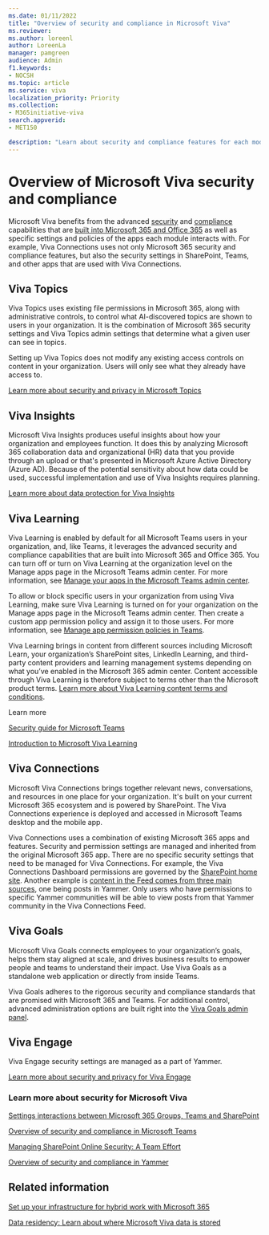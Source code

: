 ```yaml
---
ms.date: 01/11/2022
title: "Overview of security and compliance in Microsoft Viva"
ms.reviewer: 
ms.author: loreenl
author: LoreenLa
manager: pamgreen
audience: Admin
f1.keywords:
- NOCSH
ms.topic: article
ms.service: viva
localization_priority: Priority
ms.collection:  
- M365initiative-viva
search.appverid:
- MET150

description: "Learn about security and compliance features for each module in Microsoft Viva"
---
```

# Overview of Microsoft Viva security and compliance
  
Microsoft Viva benefits from the advanced [security](/microsoft-365/security/microsoft-365-zero-trust) and [compliance](/microsoft-365/compliance/compliance-quick-tasks) capabilities that are [built into Microsoft 365 and Office 365](/microsoft-365/security) as well as specific settings and policies of the apps each module interacts with. For example, Viva Connections uses not only Microsoft 365 security and compliance features, but also the security settings in SharePoint, Teams, and other apps that are used with Viva Connections.

## Viva Topics
Viva Topics uses existing file permissions in Microsoft 365, along with administrative controls, to control what AI-discovered topics are shown to users in your organization. It is the combination of Microsoft 365 security settings and Viva Topics admin settings that determine what a given user can see in topics.

Setting up Viva Topics does not modify any existing access controls on content in your organization. Users will only see what they already have access to.

[Learn more about security and privacy in Microsoft Topics](/viva/topics/topic-experiences-security-privacy)

## Viva Insights

Microsoft Viva Insights produces useful insights about how your organization and employees function. It does this by analyzing Microsoft 365 collaboration data and organizational (HR) data that you provide through an upload or that's presented in Microsoft Azure Active Directory (Azure AD). Because of the potential sensitivity about how data could be used, successful implementation and use of Viva Insights requires planning.

[Learn more about data protection for Viva Insights](/viva/insights/advanced/privacy/privacy)

## Viva Learning
Viva Learning is enabled by default for all Microsoft Teams users in your organization, and, like Teams, it leverages the advanced security and compliance capabilities that are built into Microsoft 365 and Office 365. You can turn off or turn on Viva Learning at the organization level on the Manage apps page in the Microsoft Teams admin center. For more information, see [Manage your apps in the Microsoft Teams admin center](/microsoftteams/manage-apps).

To allow or block specific users in your organization from using Viva Learning, make sure Viva Learning is turned on for your organization on the Manage apps page in the Microsoft Teams admin center. Then create a custom app permission policy and assign it to those users. For more information, see [Manage app permission policies in Teams](/microsoftteams/teams-app-permission-policies).

Viva Learning brings in content from different sources including Microsoft Learn, your organization’s SharePoint sites, LinkedIn Learning, and third-party content providers and learning management systems depending on what you’ve enabled in the Microsoft 365 admin center. Content accessible through Viva Learning is therefore subject to terms other than the Microsoft product terms. [Learn more about Viva Learning content terms and conditions](/viva/learning/terms-and-conditions).

Learn more

[Security guide for Microsoft Teams](/microsoftteams/teams-security-guide)

[Introduction to Microsoft Viva Learning](/viva/learning/)
 
## Viva Connections
Microsoft Viva Connections brings together relevant news, conversations, and resources in one place for your organization. It's built on your current Microsoft 365 ecosystem and is powered by SharePoint. The Viva Connections experience is deployed and accessed in Microsoft Teams desktop and the mobile app. 

Viva Connections uses a combination of existing Microsoft 365 apps and features. Security and permission settings are managed and inherited from the original Microsoft 365 app. There are no specific security settings that need to be managed for Viva Connections. For example, the Viva Connections Dashboard permissions are  governed by the [SharePoint home site](/sharepoint/home-site). Another example is [content in the Feed comes from three main sources](/SharePoint/faqs-viva-connections-feed), one being posts in Yammer. Only users who have permissions to specific Yammer communities will be able to view posts from that Yammer community in the Viva Connections Feed.

## Viva Goals
Microsoft Viva Goals connects employees to your organization’s goals, helps them stay aligned at scale, and drives business results to empower people and teams to understand their impact. Use Viva Goals as a standalone web application or directly from inside Teams.

Viva Goals adheres to the rigorous security and compliance standards that are promised with Microsoft 365 and Teams. For additional control, advanced administration options are built right into the [Viva Goals admin panel](/viva/goals/navigate-admin-dashboard).

## Viva Engage

Viva Engage security settings are managed as a part of Yammer. 

[Learn more about security and privacy for Viva Engage](/viva/engage/overview#privacy-and-security)

### Learn more about security for Microsoft Viva

[Settings interactions between Microsoft 365 Groups, Teams and SharePoint](/microsoft-365/solutions/groups-sharepoint-teams-governance)

[Overview of security and compliance in Microsoft Teams](/microsoftteams/security-compliance-overview)

[Managing SharePoint Online Security: A Team Effort](/microsoft-365/community/sharepoint-security-a-team-effort)

[Overview of security and compliance in Yammer](/Yammer/manage-security-and-compliance/security-and-compliance) 


## Related information
[Set up your infrastructure for hybrid work with Microsoft 365](/microsoft-365/solutions/empower-people-to-work-remotely)

[Data residency: Learn about where Microsoft Viva data is stored](/microsoft-365/enterprise/o365-data-locations#what-are-the-considerations-for-microsoft-viva-data-locations)

